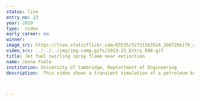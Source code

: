 ```yaml
---
status: live
entry_no: 23
year: 2019
type:  video
early_career: no 
winner:
image_src: https://live.staticflickr.com/65535/52721563524_2b07266170_c_d.jpg
video_src: ../../../img/img-comp-gifs/2019-23_Entry_800.gif
title: Jet fuel swirling spray flame near extinction
name: Jenna Foale
institution: University of Cambridge, Deptartment of Engineering
description:  This video shows a transient simulation of a petroleum kerosene spray flame that is close to being extinguished. The liquid spray, coloured with temperature (Kelvin), vaporizes from the heat of the combustion reaction zone, releasing fuel pyrolysis products which then burn near the swirling atmospheric temperature air from the annulus around the bluff body. The three-dimensional stoichiometric iso-surface of the flame is shown dancing above the bluff body, and is coloured with OH radical mass fraction. The black spots show lack of OH, and thus lack of chemical reaction, indicating local extinctions along the flame's surface. The iso-surface shrinks as the flame nears global extinction. The calculations were performed on Archer using OpenFOAM with the Combustion Moment Closure model.


  
---
```


